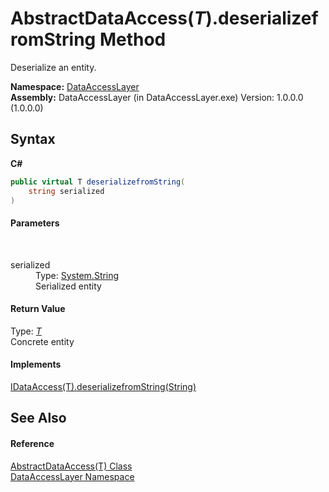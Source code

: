 # AbstractDataAccess(*T*).deserializefromString Method 
 

Deserialize an entity.

**Namespace:**&nbsp;<a href="a7c61f8d-f057-3930-35a0-27e5c277cc0e">DataAccessLayer</a><br />**Assembly:**&nbsp;DataAccessLayer (in DataAccessLayer.exe) Version: 1.0.0.0 (1.0.0.0)

## Syntax

**C#**<br />
``` C#
public virtual T deserializefromString(
	string serialized
)
```


#### Parameters
&nbsp;<dl><dt>serialized</dt><dd>Type: <a href="http://msdn2.microsoft.com/en-us/library/s1wwdcbf" target="_blank">System.String</a><br />Serialized entity</dd></dl>

#### Return Value
Type: <a href="eb13662c-6f71-36fa-c6a6-ddc9261c8e5f">*T*</a><br />Concrete entity

#### Implements
<a href="7bba8590-31e6-94c8-895e-dbb9e50da91b">IDataAccess(T).deserializefromString(String)</a><br />

## See Also


#### Reference
<a href="eb13662c-6f71-36fa-c6a6-ddc9261c8e5f">AbstractDataAccess(T) Class</a><br /><a href="a7c61f8d-f057-3930-35a0-27e5c277cc0e">DataAccessLayer Namespace</a><br />
